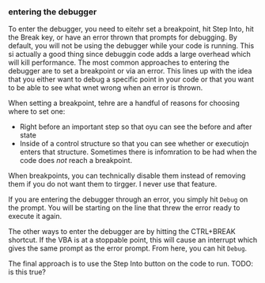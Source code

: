 ### entering the debugger

To enter the debugger, you need to eitehr set a breakpoint, hit Step Into, hit the Break key, or have an error thrown that prompts for debugging. By default, you will not be using the debugger while your code is running. This si actually a good thing since debuggin code adds a large overhead which will kill performance. The most common approaches to entering the debugger are to set a breakpoint or via an error. This lines up with the idea that you either want to debug a specific point in your code or that you want to be able to see what wnet wrong when an error is thrown.

When setting a breakpoint, tehre are a handful of reasons for choosing where to set one:

- Right before an important step so that oyu can see the before and after state
- Inside of a control structure so that you can see whether or executiojn enters that structure. Sometimes there is infomration to be had when the code does _not_ reach a breakpoint.

When breakpoints, you can technically disable them instead of removing them if you do not want them to tirgger. I never use that feature.

If you are entering the debugger through an error, you simply hit `Debug` on the prompt. You will be starting on the line that threw the error ready to execute it again.

The other ways to enter the debugger are by hitting the CTRL+BREAK shortcut. If the VBA is at a stoppable point, this will cause an interrupt which gives the same prompt as the error prompt. From here, you can hit `Debug`.

The final approach is to use the Step Into button on the code to run. TODO: is this true?
